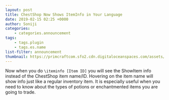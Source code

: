 ```yaml
---
layout: post
title: ChestShop Now Shows ItemInfo in Your Language
date: 2019-02-15 02:25 +0000
author: Soniji
categories: 
    - categories.announcement
tags: 
    - tags.plugin
    - tags.es.name
list-filter: announcement
thumbnail: https://primcraftcom.sfo2.cdn.digitaloceanspaces.com/assets/posts/2019-02-15-chestshop-now-shows-iteminfo-in-your-language/1-en_US.jpg
---
```

Now when you do `\iteminfo [Item ID]` you will see the ShowItem info instead of the ChestShop item name/ID. Hovering on the item name will show info just like a regular inventory item. It is especially useful when you need to know about the types of potions or enchantmented items you are going to trade.